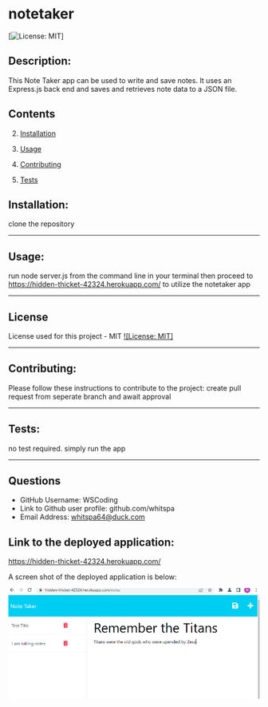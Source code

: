 # notetaker

  [![License: MIT](https://img.shields.io/badge/License-MIT-yellow.svg)]

## Description:
This Note Taker app can be used to write and save notes. It uses an Express.js back end and saves and retrieves note data to a JSON file.

  ## Contents
  
  
  2. [Installation](#installation)
  
  3. [Usage](#usage)
  
  4. [Contributing](#contributing)
  
  5. [Tests](#tests)
  
  
  ## Installation:
  
  clone the repository
  
  ---
  
 ## Usage:
 
 run node server.js from the command line in your terminal then proceed to https://hidden-thicket-42324.herokuapp.com/ to utilize the notetaker app
  

  ---
  
  
  
  ## License
  
  License used for this project - MIT
  [![License: MIT]](https://opensource.org/licenses/MIT)
  
  ---
  
  ## Contributing:
  
  Please follow these instructions to contribute to the project:
  create pull request from seperate branch and await approval
  
  ---
  
  ## Tests:
  
  no test required. simply run the app
  
  ---
  
 ## Questions
  
  * GitHub Username: WSCoding
  * Link to Github user profile: github.com/whitspa
  * Email Address: whitspa64@duck.com

  ## Link to the deployed application:
  https://hidden-thicket-42324.herokuapp.com/

  A screen shot of the deployed application is below:

<img src="notetakerscreenshot.png"
     alt="screenshot of notetaker application "
     style="float: left; margin-right: 10px;" />